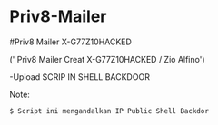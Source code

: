 # Priv8-Mailer
#Priv8 Mailer X-G77Z10HACKED

(' Priv8 Mailer Creat X-G77Z10HACKED / Zio Alfino')

-Upload SCRIP IN SHELL BACKDOOR

Note: 
```bash
$ Script ini mengandalkan IP Public Shell Backdor
```
